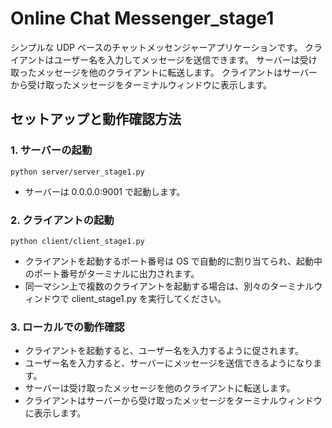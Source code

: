 # Online Chat Messenger_stage1

シンプルな UDP ベースのチャットメッセンジャーアプリケーションです。
クライアントはユーザー名を入力してメッセージを送信できます。
サーバーは受け取ったメッセージを他のクライアントに転送します。
クライアントはサーバーから受け取ったメッセージをターミナルウィンドウに表示します。

## セットアップと動作確認方法

### 1. サーバーの起動

```
python server/server_stage1.py
```

- サーバーは 0.0.0.0:9001 で起動します。

### 2. クライアントの起動

```
python client/client_stage1.py
```

- クライアントを起動するポート番号は OS で自動的に割り当てられ、起動中のポート番号がターミナルに出力されます。
- 同一マシン上で複数のクライアントを起動する場合は、別々のターミナルウィンドウで client_stage1.py を実行してください。

### 3. ローカルでの動作確認

- クライアントを起動すると、ユーザー名を入力するように促されます。
- ユーザー名を入力すると、サーバーにメッセージを送信できるようになります。
- サーバーは受け取ったメッセージを他のクライアントに転送します。
- クライアントはサーバーから受け取ったメッセージをターミナルウィンドウに表示します。
